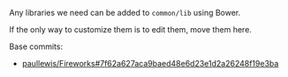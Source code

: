 Any libraries we need can be added to `common/lib` using Bower.

If the only way to customize them is to edit them, move them here.

Base commits:

- [paullewis/Fireworks#7f62a627aca9baed48e6d23e1d2a26248f19e3ba](https://github.com/paullewis/Fireworks/tree/7f62a627aca9baed48e6d23e1d2a26248f19e3ba)
